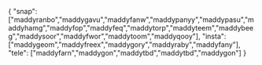 { "snap": ["maddyranbo","maddygavu","maddyfanw","maddypanyy","maddypasu","maddyhamg","maddyfop","maddyfeq","maddytorp","maddyteem","maddybeeg","maddysoor","maddyfwor","maddytoom","maddyqooy"], "insta": ["maddygeom","maddyfreex","maddygory","maddyraby","maddyfany"], "tele": ["maddyfarn","maddygon","maddytbd","maddytbd","maddygon"] }

